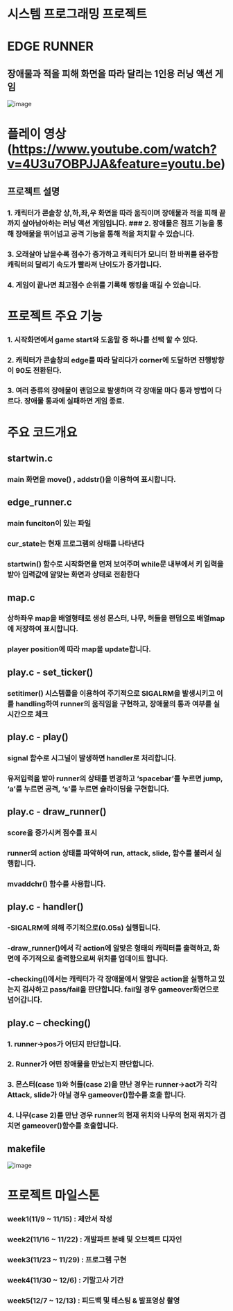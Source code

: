 # 시스템 프로그래밍 프로젝트
# EDGE RUNNER 
## 장애물과 적을 피해 화면을 따라 달리는 1인용 러닝 액션 게임
![image](https://user-images.githubusercontent.com/50866506/102114722-e6dcdb80-3e7d-11eb-9174-e2ae79bc48e8.png)

# 플레이 영상(https://www.youtube.com/watch?v=4U3u7OBPJJA&feature=youtu.be)

## 프로젝트 설명
### 1. 캐릭터가 콘솔창 상,하,좌,우 화면을 따라 움직이며 장애물과 적을 피해 끝까지 살아남아하는 러닝 액션 게임입니다. ### 2. 장애물은 점프 기능을 통해 장애물을 뛰어넘고 공격 기능을 통해 적을 처치할 수 있습니다. 
### 3. 오래살아 남을수록 점수가 증가하고 캐릭터가 모니터 한 바퀴를 완주함 캐릭터의 달리기 속도가 빨라져 난이도가 증가합니다. 
### 4. 게임이 끝나면 최고점수 순위를 기록해 랭킹을 매길 수 있습니다.

# 프로젝트 주요 기능
### 1. 시작화면에서 game start와 도움말 중 하나를 선택 할 수 있다.
### 2. 캐릭터가 콘솔창의 edge를 따라 달리다가 corner에 도달하면 진행방향이 90도 전환된다.
### 3. 여러 종류의 장애물이 랜덤으로 발생하며 각 장애물 마다 통과 방법이 다르다. 장애물 통과에 실패하면 게임 종료.

# 주요 코드개요
## startwin.c

### main 화면을 move() , addstr()을 이용하여 표시합니다.

## edge_runner.c
### main funciton이 있는 파일
### cur_state는 현재 프로그램의 상태를 나타낸다
### startwin() 함수로 시작화면을 먼저 보여주며 while문 내부에서 키 입력을 받아 입력값에 알맞는 화면과 상태로 전환한다

## map.c
### 상하좌우 map을 배열형태로 생성 몬스터, 나무, 허들을 랜덤으로 배열map에 저장하여 표시합니다.
### player position에 따라 map을 update합니다.

## play.c - set_ticker()
### setitimer() 시스템콜을 이용하여 주기적으로 SIGALRM을 발생시키고 이를 handling하여 runner의 움직임을 구현하고, 장애물의 통과 여부를 실시간으로 체크

## play.c - play() 
### signal 함수로 시그널이 발생하면 handler로 처리합니다.

### 유저입력을 받아 runner의 상태를 변경하고 ‘spacebar’를 누르면 jump, ‘a’를 누르면 공격, ‘s’를 누르면 슬라이딩을 구현합니다.

## play.c - draw_runner()
### score을 증가시켜 점수를 표시
### runner의 action 상태를 파악하여 run, attack, slide, 함수를 불러서 실행합니다.
### mvaddchr() 함수를 사용합니다.

## play.c - handler()
### -SIGALRM에 의해 주기적으로(0.05s) 실행됩니다.
### -draw_runner()에서 각 action에 알맞은 형태의 캐릭터를 출력하고, 화면에 주기적으로 출력함으로써 위치를 업데이트 합니다.
### -checking()에서는 캐릭터가 각 장애물에서 알맞은 action을 실행하고 있는지 검사하고 pass/fail을 판단합니다. fail일 경우 gameover화면으로 넘어갑니다.

## play.c – checking()
### 1. runner->pos가 어딘지 판단합니다.
### 2. Runner가 어떤 장애물을 만났는지  판단합니다.
### 3. 몬스터(case 1)와 허들(case 2)을 만난 경우는 runner->act가 각각Attack, slide가 아닐 경우 gameover()함수를 호출 합니다.
### 4. 나무(case 2)를 만난 경우 runner의 현재 위치와 나무의 현재 위치가 겹치면 gameover()함수를 호출합니다.

## makefile
![image](https://user-images.githubusercontent.com/50866506/102115663-353eaa00-3e7f-11eb-9679-1450bf7fbaa2.png)











# 프로젝트 마일스톤
### week1(11/9 ~ 11/15) : 제안서 작성 
### week2(11/16 ~ 11/22) : 개발파트 분배 및 오브젝트 디자인
### week3(11/23 ~ 11/29) : 프로그램 구현
### week4(11/30 ~ 12/6) : 기말고사 기간
### week5(12/7 ~ 12/13) : 피드백 및 테스팅 & 발표영상 촬영